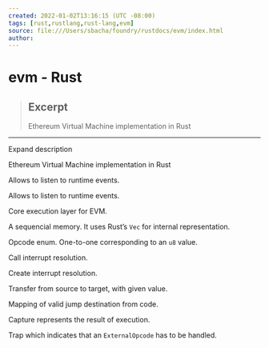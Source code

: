 ```yaml
---
created: 2022-01-02T13:16:15 (UTC -08:00)
tags: [rust,rustlang,rust-lang,evm]
source: file:///Users/sbacha/foundry/rustdocs/evm/index.html
author: 
---
```


# evm - Rust

> ## Excerpt
> Ethereum Virtual Machine implementation in Rust

---
Expand description

Ethereum Virtual Machine implementation in Rust

Allows to listen to runtime events.

Allows to listen to runtime events.

Core execution layer for EVM.

A sequencial memory. It uses Rust’s `Vec` for internal representation.

Opcode enum. One-to-one corresponding to an `u8` value.

Call interrupt resolution.

Create interrupt resolution.

Transfer from source to target, with given value.

Mapping of valid jump destination from code.

Capture represents the result of execution.

Trap which indicates that an `ExternalOpcode` has to be handled.
